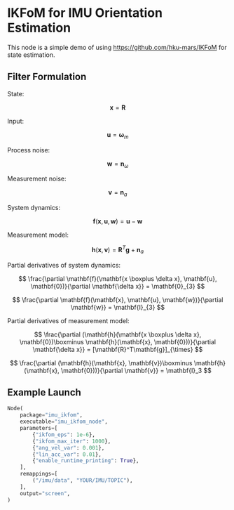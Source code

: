 # IKFoM for IMU Orientation Estimation

This node is a simple demo of using https://github.com/hku-mars/IKFoM for state estimation.

## Filter Formulation

State:

$$
\mathbf{x} = \mathbf{R}
$$

Input:

$$
\mathbf{u} = \mathbf{\omega}_m
$$

Process noise:

$$
\mathbf{w} = \mathbf{n}_{\omega}
$$

Measurement noise:

$$
\mathbf{v} = \mathbf{n}_a
$$

System dynamics:

$$
\mathbf{f}(\mathbf{x}, \mathbf{u}, \mathbf{w}) = \mathbf{u} - \mathbf{w}
$$

Measurement model:

$$
\mathbf{h}(\mathbf{x}, \mathbf{v}) = \mathbf{R}^T \mathbf{g} + \mathbf{n}_a
$$

Partial derivatives of system dynamics:

$$
\frac{\partial \mathbf{f}(\mathbf{x \boxplus \delta x}, \mathbf{u}, \mathbf{0})}{\partial \mathbf{\delta x}} = \mathbf{0}_{3}
$$

$$
\frac{\partial \mathbf{f}(\mathbf{x}, \mathbf{u}, \mathbf{w})}{\partial \mathbf{w}} = \mathbf{I}_{3}
$$

Partial derivatives of measurement model:

$$
\frac{\partial (\mathbf{h}(\mathbf{x \boxplus \delta x}, \mathbf{0})\boxminus \mathbf{h}(\mathbf{x}, \mathbf{0}))}{\partial \mathbf{\delta x}} = [\mathbf{R}^T\mathbf{g}]_{\times}
$$

$$
\frac{\partial (\mathbf{h}(\mathbf{x}, \mathbf{v})\boxminus \mathbf{h}(\mathbf{x}, \mathbf{0}))}{\partial \mathbf{v}} = \mathbf{I}_3
$$

## Example Launch

```python
Node(
    package="imu_ikfom",
    executable="imu_ikfom_node",
    parameters=[
        {"ikfom_eps": 1e-6},
        {"ikfom_max_iter": 1000},
        {"ang_vel_var": 0.001},
        {"lin_acc_var": 0.01},
        {"enable_runtime_printing": True},
    ],
    remappings=[
        ("/imu/data", "YOUR/IMU/TOPIC"),
    ],
    output="screen",
)
```
